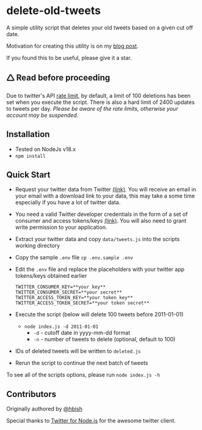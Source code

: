 # delete-old-tweets

A simple utility script that deletes your old tweets based on a given cut off
date.

Motivation for creating this utility is on my [blog post](https://hbish.com/deleting-old-tweets/).

If you found this to be useful, please give it a star.

## 🛆 Read before proceeding

Due to twitter's API
[rate limit](https://help.twitter.com/en/rules-and-policies/twitter-limits),
by default, a limit of 100 deletions has been set when you execute the script. There is also
a hard limit of 2400 updates to tweets per day. _Please be aware of the
rate limits, otherwise your account may be suspended._

## Installation

- Tested on NodeJs v18.x
- `npm install`

## Quick Start

- Request your twitter data from Twitter
  [(link)](https://twitter.com/settings/your_twitter_data). You will
  receive an email in your email with a download link to your data, this
  may take a some time especially if you have a lot of twitter data.
- You need a valid Twitter developer credentials in the form of a set of
  consumer and access tokens/keys [(link)](https://apps.twitter.com/).
  You will also need to grant write permission to your application.
- Extract your twitter data and copy `data/tweets.js` into the scripts
  working directory
- Copy the sample `.env` file `cp .env.sample .env`
- Edit the `.env` file and replace the placeholders with your twitter
  app tokens/keys obtained earlier

  ```
  TWITTER_CONSUMER_KEY=**your key**
  TWITTER_CONSUMER_SECRET=**your secret**
  TWITTER_ACCESS_TOKEN_KEY=**your token key**
  TWITTER_ACCESS_TOKEN_SECRET=**your token secret**
  ```

- Execute the script (below will delete 100 tweets before 2011-01-01)
  - `node index.js -d 2011-01-01`
    - `-d` - cutoff date in yyyy-mm-dd format
    - `-n` - number of tweets to delete (optional, default to 100)
- IDs of deleted tweets will be written to `deleted.js`
- Rerun the script to continue the next batch of tweets

To see all of the scripts options, please run `node index.js -h`

## Contributors

Originally authored by [@hbish](http://github.com/hbish)

Special thanks to
[Twitter for Node.js](https://www.npmjs.com/package/twitter) for the
awesome twitter client.